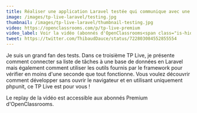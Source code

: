 ```yaml
---
title: Réaliser une application Laravel testée qui communique avec une base de données
image: /images/tp-live-laravel/testing.jpg
thumbnail: /images/tp-live-laravel/thumbnail-testing.jpg
video: https://openclassrooms.com/p/tp-live-premium
video_label: Voir la vidéo (abonnés d'OpenClassrooms<span class="is-hidden-mobile"> uniquement</span>)
tweet: https://twitter.com/ThibaudDauce/status/722803084552855554
---
```


Je suis un grand fan des tests. Dans ce troisième TP Live, je présente comment connecter sa liste de tâches à une base de données en Laravel mais également comment utiliser les outils fournis par le framework pour vérifier en moins d'une seconde que tout fonctionne. Vous voulez découvrir comment développer sans ouvrir le navigateur et en utilisant uniquement phpunit, ce TP Live est pour vous !

Le replay de la vidéo est accessible aux abonnés Premium d'OpenClassrooms.
